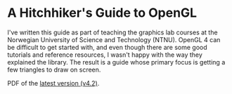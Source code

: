 # A Hitchhiker's Guide to OpenGL

I've written this guide as part of teaching the graphics lab courses at the Norwegian University of Science and Technology (NTNU). OpenGL 4 can be difficult to get started with, and even though there are some good tutorials and reference resources, I wasn't happy with the way they explained the library. The result is a guide whose primary focus is getting a few triangles to draw on screen.

PDF of the [latest version (v4.2)](https://github.com/bartvbl/A-Hitchhikers-Guide-to-OpenGL/releases/download/4.2/A_Hitchhikers_Guide_to_OpenGL_rev4_2.pdf).
